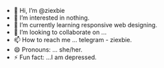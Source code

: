 - 👋 Hi, I’m @ziexbie
- 👀 I’m interested in nothing.
- 🌱 I’m currently learning responsive web designing.
- 💞️ I’m looking to collaborate on ...
- 📫 How to reach me ... telegram - ziexbie.
- 😄 Pronouns: ... she/her.
- ⚡ Fun fact: ...I am depressed.

<!---
ziexbie/ziexbie is a ✨ special ✨ repository because its `README.md` (this file) appears on your GitHub profile.
You can click the Preview link to take a look at your changes.
--->
